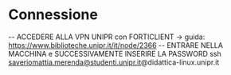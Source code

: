 # Connessione 
-- ACCEDERE ALLA VPN UNIPR con FORTICLIENT -> guida: https://www.biblioteche.unipr.it/it/node/2366
-- ENTRARE NELLA MACCHINA e SUCCESSIVAMENTE INSERIRE LA PASSWORD
ssh saveriomattia.merenda@studenti.unipr.it@didattica-linux.unipr.it
